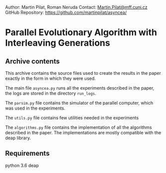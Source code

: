 Author: Martin Pilat, Roman Neruda
Contact: Martin.Pilat@mff.cuni.cz
GitHub Repository: https://github.com/martinpilat/asyncea/

# Parallel Evolutionary Algorithm with Interleaving Generations

## Archive contents

This archive contains the source files used to create the results in the paper 
exactly in the form in which they were used.

The main file `asyncea.py` runs all the experiments described in the paper, the
logs are stored in the directory `run_logs`.

The `parsim.py` file contains the simulator of the parallel computer, which was
used in the experiments.

The `utils.py` file contains few utilities needed in the experiments

The `algorithms.py` file contains the implementation of all the algorithms
described in the paper. The implementations are mostly compatible with the 
deap library.

## Requirements

python 3.6
deap
